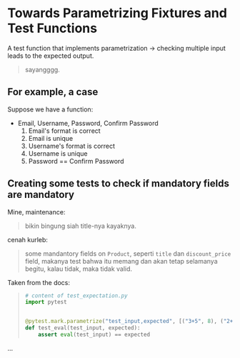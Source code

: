 # Towards Parametrizing Fixtures and Test Functions

A test function that implements parametrization -> checking multiple input leads to the expected output.

> sayangggg.

## For example, a case

Suppose we have a function:

- Email, Username, Password, Confirm Password
  1. Email's format is correct
  2. Email is unique
  3. Username's format is correct
  4. Username is unique
  5. Password == Confirm Password

## Creating some tests to check if mandatory fields are mandatory

Mine, maintenance:
> bikin bingung siah title-nya kayaknya.

cenah kurleb:
> some mandantory fields on `Product`, seperti `title` dan `discount_price` field, makanya test bahwa itu memang dan akan tetap selamanya begitu, kalau tidak, maka tidak valid.

Taken from the docs:
>
> ```python
> # content of test_expectation.py
> import pytest
> 
> 
> @pytest.mark.parametrize("test_input,expected", [("3+5", 8), ("2+4", 6), ("6*9", 54)])
> def test_eval(test_input, expected):
>     assert eval(test_input) == expected
> ```

...
